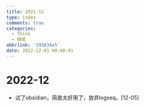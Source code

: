 ```yaml
---
title: 2022-12
type: index
comments: true
categories:
  - think
  - 随笔
abbrlink: '193634e5'
date: 2022-12-01 00:00:01
---
```


# 2022-12

+ 试了obsidian，简直太好用了，放弃logseq。[12-05]
